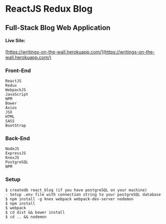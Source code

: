 # ReactJS Redux Blog

## Full-Stack Blog Web Application

#### Live Site:
[https://writings-on-the-wall.herokuapp.com/](https://writings-on-the-wall.herokuapp.com/)

### Front-End
```
ReactJS
Redux
WebpackJS
JavaScript
NPM
Bower
Axios
JSX
HTML
SASS
BootStrap
```

### Back-End
```
NodeJS
ExpressJS
KnexJS
PostgreSQL
NPM
```

### Setup

```
$ createdb react_blog (if you have postgreSQL on your machine)
- Setup .env file with connection string to your postgreSQL database
$ npm install -g knex webpack webpack-dev-server nodemon
$ npm install
$ webpack
$ cd dist && bower install
$ cd .. && nodemon
```
